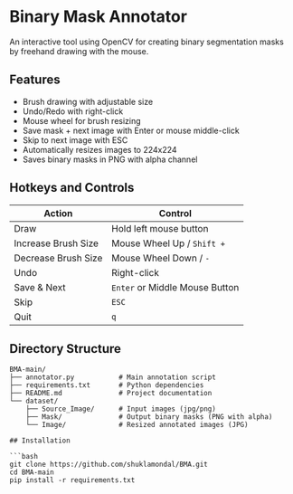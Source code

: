 # Binary Mask Annotator

An interactive tool using OpenCV for creating binary segmentation masks by freehand drawing with the mouse.

## Features

- Brush drawing with adjustable size
- Undo/Redo with right-click
- Mouse wheel for brush resizing
- Save mask + next image with Enter or mouse middle-click
- Skip to next image with ESC
- Automatically resizes images to 224x224
- Saves binary masks in PNG with alpha channel

## Hotkeys and Controls

| Action                    | Control                        |
|--------------------------|--------------------------------|
| Draw                     | Hold left mouse button         |
| Increase Brush Size      | Mouse Wheel Up / `Shift +`     |
| Decrease Brush Size      | Mouse Wheel Down / `-`         |
| Undo                     | Right-click                    |
| Save & Next              | `Enter` or Middle Mouse Button |
| Skip                     | `ESC`                          |
| Quit                     | `q`                            |

## Directory Structure

```text
BMA-main/
├── annotator.py           # Main annotation script
├── requirements.txt       # Python dependencies
├── README.md              # Project documentation
└── dataset/
    ├── Source_Image/      # Input images (jpg/png)
    ├── Mask/              # Output binary masks (PNG with alpha)
    └── Image/             # Resized annotated images (JPG)

## Installation

```bash
git clone https://github.com/shuklamondal/BMA.git
cd BMA-main
pip install -r requirements.txt
